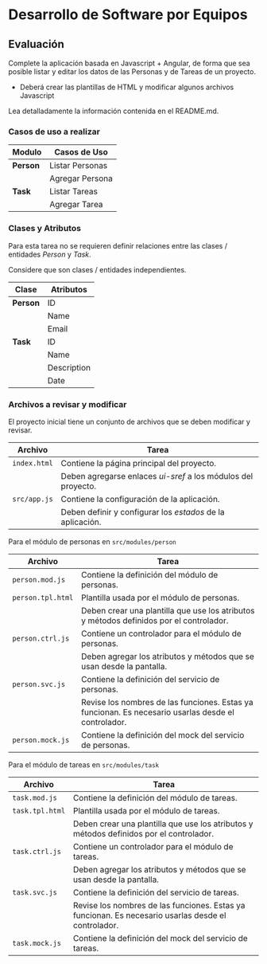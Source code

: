 # Desarrollo de Software por Equipos
## Evaluación


Complete la aplicación basada en Javascript + Angular, de forma que
sea posible listar y editar los datos de las Personas y de Tareas de
un proyecto.

* Deberá crear las plantillas de HTML y modificar algunos archivos Javascript

Lea detalladamente la información contenida en el README.md.

### Casos de uso a realizar

**Modulo**  | **Casos de Uso**
----------- | ----------------
**Person**  | Listar Personas
            | Agregar Persona
**Task**    | Listar Tareas
            | Agregar Tarea


### Clases y Atributos

Para esta tarea no se requieren definir relaciones entre las clases /
entidades *Person* y *Task*.

Considere que son clases / entidades independientes.

**Clase**   | **Atributos**
----------- | -----------------
**Person**  | ID
            | Name
            | Email
**Task**    | ID
            | Name
            | Description
            | Date


### Archivos a revisar y modificar

El proyecto inicial tiene un conjunto de archivos que se deben
modificar y revisar.

**Archivo**         | **Tarea**
------------------- | -------------------------------------------------------------
```index.html```    | Contiene la página principal del proyecto.
                    | Deben agregarse enlaces *ui-sref* a los módulos del proyecto.
```src/app.js```    | Contiene la configuración de la aplicación.
                    | Deben definir y configurar los *estados* de la aplicación.


Para el módulo de personas en ```src/modules/person```

**Archivo**           | **Tarea**
--------------------- | -------------------------------------------------------------
```person.mod.js```   | Contiene la definición del módulo de personas.
```person.tpl.html``` | Plantilla usada por el módulo de personas.
                      | Deben crear una plantilla que use los atributos y métodos definidos por el controlador.
```person.ctrl.js```  | Contiene un controlador para el módulo de personas.
                      | Deben agregar los atributos y métodos que se usan desde la pantalla.
```person.svc.js```   | Contiene la definición del servicio de personas.
                      | Revise los nombres de las funciones. Estas ya funcionan. Es necesario usarlas desde el controlador.
```person.mock.js```  | Contiene la definición del mock del servicio de personas.


Para el módulo de tareas en ```src/modules/task```


**Archivo**         | **Tarea**
------------------- | -------------------------------------------------------------
```task.mod.js```   | Contiene la definición del módulo de tareas.
```task.tpl.html``` | Plantilla usada por el módulo de tareas.
                    | Deben crear una plantilla que use los atributos y métodos definidos por el controlador.
```task.ctrl.js```  | Contiene un controlador para el módulo de tareas.
                    | Deben agregar los atributos y métodos que se usan desde la pantalla.
```task.svc.js```   | Contiene la definición del servicio de tareas.
                    | Revise los nombres de las funciones. Estas ya funcionan. Es necesario usarlas desde el controlador.
```task.mock.js```  | Contiene la definición del mock del servicio de tareas.

